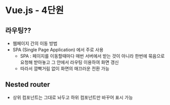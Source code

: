 # Vue.js - 4단원

## 라우팅??
* 웹페이지 간의 이동 방법
* SPA (Single Page Application) 에서 주로 사용
  + SPA : 페이지를 이동할때마다 매번 서버에서 받는 것이 아니라 한번에 묶음으로 요청해 받아놓고 그 안에서 라우팅 이용하여 화면 갱신
  + 따라서 깜빡거림 없이 화면의 매끄러운 전환 가능

## Nested router
* 상위 컴포넌트는 그대로 놔두고 하위 컴포넌트만 바꾸어 표시 가능
